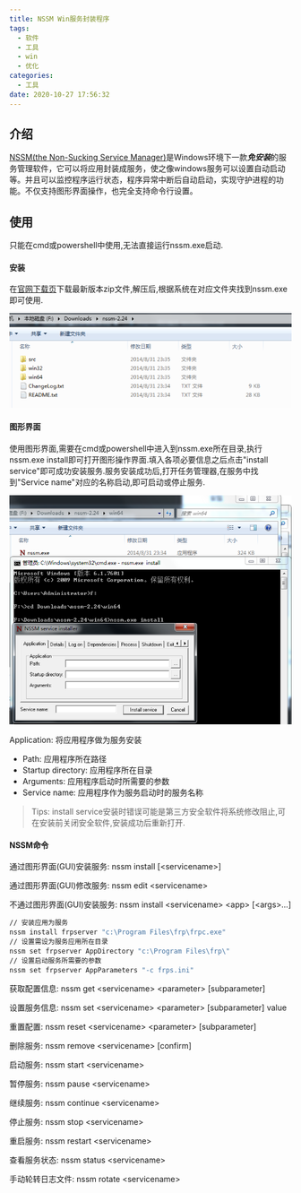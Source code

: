 ```yaml
---
title: NSSM Win服务封装程序
tags:
  - 软件
  - 工具
  - win
  - 优化
categories:
  - 工具
date: 2020-10-27 17:56:32
---
```



## 介绍

[NSSM(the Non-Sucking Service Manager)](http://www.nssm.cc/usage)是Windows环境下一款***免安装***的服务管理软件，它可以将应用封装成服务，使之像windows服务可以设置自动启动等。并且可以监控程序运行状态，程序异常中断后自动启动，实现守护进程的功能。不仅支持图形界面操作，也完全支持命令行设置。

<!--more-->

## 使用
只能在cmd或powershell中使用,无法直接运行nssm.exe启动.

#### 安装

在[官网下载页](https://nssm.cc/download)下载最新版本zip文件,解压后,根据系统在对应文件夹找到nssm.exe即可使用.

![NSSM解压后目录](./NSSM-Win服务管理程序20201027/NSSM_document20201027165405.png)

#### 图形界面

使用图形界面,需要在cmd或powershell中进入到nssm.exe所在目录,执行nssm.exe install即可打开图形操作界面.填入各项必要信息之后点击"install service"即可成功安装服务.服务安装成功后,打开任务管理器,在服务中找到"Service name"对应的名称启动,即可启动或停止服务.

![NSSM GUI命令及界面](./NSSM-Win服务管理程序20201027/NSSM_gui20201027170420.png)

Application: 将应用程序做为服务安装
- Path: 应用程序所在路径
- Startup directory: 应用程序所在目录
- Arguments: 应用程序启动时所需要的参数
- Service name: 应用程序作为服务启动时的服务名称

> Tips:  install service安装时错误可能是第三方安全软件将系统修改阻止,可在安装前关闭安全软件,安装成功后重新打开.


#### NSSM命令

通过图形界面(GUI)安装服务: nssm install [\<servicename\>]

通过图形界面(GUI)修改服务: nssm edit \<servicename\>

不通过图形界面(GUI)安装服务: nssm install \<servicename\> \<app\> [\<args\>...]
``` bat
// 安装应用为服务
nssm install frpserver "c:\Program Files\frp\frpc.exe"
// 设置需设为服务应用所在目录
nssm set frpserver AppDirectory "c:\Program Files\frp\"
// 设置启动服务所需要的参数
nssm set frpserver AppParameters "-c frps.ini"
```

获取配置信息: nssm get \<servicename\> \<parameter\> [subparameter]

设置服务信息: nssm set \<servicename\> \<parameter\> [subparameter] value

重置配置: nssm reset \<servicename\> \<parameter\> [subparameter]

删除服务: nssm remove \<servicename\> [confirm]

启动服务: nssm start \<servicename\>

暂停服务: nssm pause \<servicename\>

继续服务: nssm continue \<servicename\>

停止服务: nssm stop \<servicename\>

重启服务: nssm restart \<servicename\>

查看服务状态: nssm status \<servicename\>

手动轮转日志文件: nssm rotate \<servicename\>
